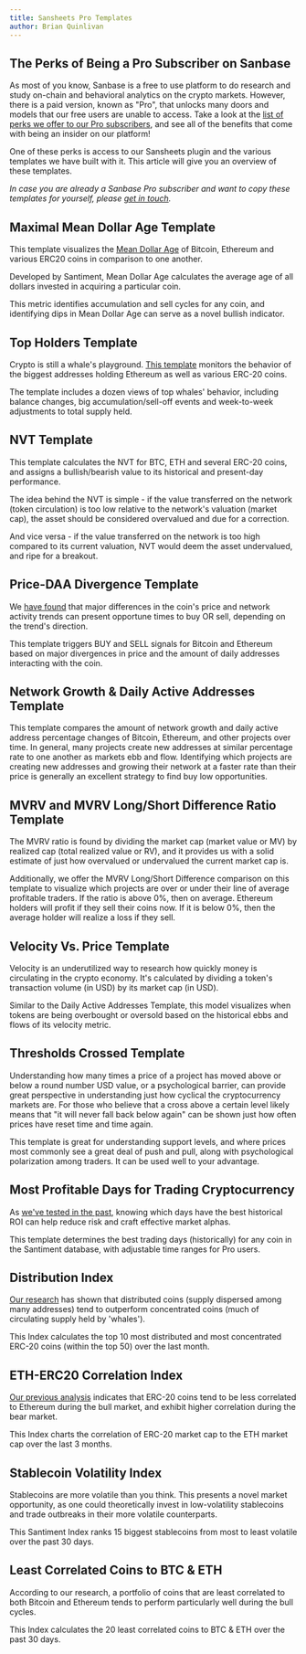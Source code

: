 ```yaml
---
title: Sansheets Pro Templates
author: Brian Quinlivan
---
```


## The Perks of Being a Pro Subscriber on Sanbase

As most of you know, Sanbase is a free to use platform to do research and study on-chain and behavioral analytics on the crypto markets. However, there is a paid version, known as "Pro", that unlocks many doors and models that our free users are unable to access. Take a look at the [list of perks we offer to our Pro subscribers](https://app.santiment.net/pricing), and see all of the benefits that come with being an insider on our platform!

One of these perks is access to our Sansheets plugin and the various templates we have built with it. This article will give you an overview of these templates.

_In case you are already a Sanbase Pro subscriber and want to copy these templates for yourself, please [get in touch](mailto:support@santiment.net)._

## Maximal Mean Dollar Age Template

This template visualizes the [Mean Dollar Age](https://insights.santiment.net/read/%F0%9F%93%A2-mean-age-653/) of Bitcoin, Ethereum and various ERC20 coins in comparison to one another.

Developed by Santiment, Mean Dollar Age calculates the average age of all dollars invested in acquiring a particular coin.

This metric identifies accumulation and sell cycles for any coin, and identifying dips in Mean Dollar Age can serve as a novel bullish indicator.

## Top Holders Template

Crypto is still a whale's playground. [This template](https://insights.santiment.net/read/top-token-holders-and-their-role-as-leading-indicators-5618) monitors the behavior of the biggest addresses holding Ethereum as well as various ERC-20 coins.

The template includes a dozen views of top whales' behavior, including balance changes, big accumulation/sell-off events and week-to-week adjustments to total supply held.

## NVT Template

This template calculates the NVT for BTC, ETH and several ERC-20 coins, and assigns a bullish/bearish value to its historical and present-day performance.

The idea behind the NVT is simple - if the value transferred on the network (token circulation) is too low relative to the network's valuation (market cap), the asset should be considered overvalued and due for a correction.

And vice versa - if the value transferred on the network is too high compared to its current valuation, NVT would deem the asset undervalued, and ripe for a breakout.

## Price-DAA Divergence Template

We [have found](https://insights.santiment.net/read/price---daily-addresses-divergence%3A-%0Aa-primer-on-on-chain-trading-strategies-2222) that major differences in the coin's price and network activity trends can present opportune times to buy OR sell, depending on the trend's direction.

This template triggers BUY and SELL signals for Bitcoin and Ethereum based on major divergences in price and the amount of daily addresses interacting with the coin.

## Network Growth & Daily Active Addresses Template

This template compares the amount of network growth and daily active address percentage changes of Bitcoin, Ethereum, and other projects over time. In general, many projects create new addresses at similar percentage rate to one another as markets ebb and flow. Identifying which projects are creating new addresses and growing their network at a faster rate than their price is generally an excellent strategy to find buy low opportunities.

## MVRV and MVRV Long/Short Difference Ratio Template

The MVRV ratio is found by dividing the market cap (market value or MV) by realized cap (total realized value or RV), and it provides us with a solid estimate of just how overvalued or undervalued the current market cap is.

Additionally, we offer the MVRV Long/Short Difference comparison on this template to visualize which projects are over or under their line of average profitable traders. If the ratio is above 0%, then on average. Ethereum holders will profit if they sell their coins now. If it is below 0%, then the average holder will realize a loss if they sell.

## Velocity Vs. Price Template

Velocity is an underutilized way to research how quickly money is circulating in the crypto economy. It's calculated by dividing a token's transaction volume (in USD) by its market cap (in USD).

Similar to the Daily Active Addresses Template, this model visualizes when tokens are being overbought or oversold based on the historical ebbs and flows of its velocity metric.

## Thresholds Crossed Template

Understanding how many times a price of a project has moved above or below a round number USD value, or a psychological barrier, can provide great perspective in understanding just how cyclical the cryptocurrency markets are. For those who believe that a cross above a certain level likely means that "it will never fall back below again" can be shown just how often prices have reset time and time again.

This template is great for understanding support levels, and where prices most commonly see a great deal of push and pull, along with psychological polarization among traders. It can be used well to your advantage.

## Most Profitable Days for Trading Cryptocurrency

As [we've tested in the past](https://insights.santiment.net/read/backtesting-the-week%3A-which-days-are-best-for-trading-crypto%3F-1139), knowing which days have the best historical ROI can help reduce risk and craft effective market alphas.

This template determines the best trading days (historically) for any coin in the Santiment database, with adjustable time ranges for Pro users.

## Distribution Index

[Our research](https://insights.santiment.net/read/314) has shown that distributed coins (supply dispersed among many addresses) tend to outperform concentrated coins (much of circulating supply held by 'whales').

This Index calculates the top 10 most distributed and most concentrated ERC-20 coins (within the top 50) over the last month.

## ETH-ERC20 Correlation Index

[Our previous analysis](https://medium.com/santiment/eth-vs-erc-20-a-tale-of-two-market-caps-94b2aca58e5e) indicates that ERC-20 coins tend to be less correlated to Ethereum during the bull market, and exhibit higher correlation during the bear market.

This Index charts the correlation of ERC-20 market cap to the ETH market cap over the last 3 months.

## Stablecoin Volatility Index

Stablecoins are more volatile than you think. This presents a novel market opportunity, as one could theoretically invest in low-volatility stablecoins and trade outbreaks in their more volatile counterparts.

This Santiment Index ranks 15 biggest stablecoins from most to least volatile over the past 30 days.

## Least Correlated Coins to BTC & ETH

According to our research, a portfolio of coins that are least correlated to both Bitcoin and Ethereum tends to perform particularly well during the bull cycles.

This Index calculates the 20 least correlated coins to BTC & ETH over the past 30 days.
